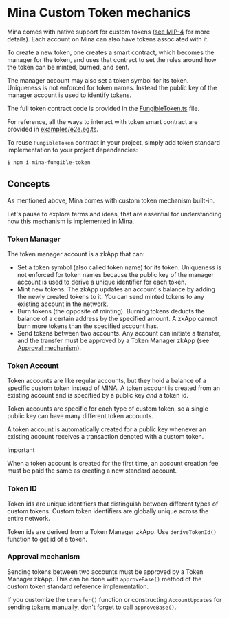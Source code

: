 # Mina Custom Token mechanics

Mina comes with native support for custom tokens ([see MIP-4](https://github.com/MinaProtocol/MIPs/blob/main/MIPS/mip-zkapps.md#token-mechanics) for more details). Each account on Mina can also have tokens associated with it.

To create a new token, one creates a smart contract, which becomes the manager for the token, and uses that contract to set the rules around how the token can be minted, burned, and sent.

The manager account may also set a token symbol for its token. Uniqueness is not enforced for token names. Instead the public key of the manager account is used to identify tokens.

The full token contract code is provided in the [FungibleToken.ts](https://github.com/MinaFoundation/mina-fungible-token/blob/main/FungibleToken.ts) file.

For reference, all the ways to interact with token smart contract are provided in [examples/e2e.eg.ts](https://github.com/MinaFoundation/mina-fungible-token/blob/main/examples/e2e.eg.ts).

To reuse `FungibleToken` contract in your project, simply add token standard implementation to your project dependencies:

```sh
$ npm i mina-fungible-token
```

## Concepts

As mentioned above, Mina comes with custom token mechanism built-in.

Let's pause to explore terms and ideas, that are essential for understanding how this mechanism is implemented in Mina.

### Token Manager

The token manager account is a zkApp that can:

- Set a token symbol (also called token name) for its token. Uniqueness is not enforced for token names because the public key of the manager account is used to derive a unique identifier for each token.
- Mint new tokens. The zkApp updates an account's balance by adding the newly created tokens to it. You can send minted tokens to any existing account in the network.
- Burn tokens (the opposite of minting). Burning tokens deducts the balance of a certain address by the specified amount. A zkApp cannot burn more tokens than the specified account has.
- Send tokens between two accounts. Any account can initiate a transfer, and the transfer must be approved by a Token Manager zkApp (see [Approval mechanism](#approval-mechanism)).

### Token Account

Token accounts are like regular accounts, but they hold a balance of a specific custom token instead of MINA. A token account is created from an existing account and is specified by a public key _and_ a token id. 

Token accounts are specific for each type of custom token, so a single public key can have many different token accounts.

A token account is automatically created for a public key whenever an existing account receives a transaction denoted with a custom token. 

> [!IMPORTANT]
> When a token account is created for the first time, an account creation fee must be paid the same as creating a new standard account.

### Token ID

Token ids are unique identifiers that distinguish between different types of custom tokens. Custom token identifiers are globally unique across the entire network.

Token ids are derived from a Token Manager zkApp. Use `deriveTokenId()` function to get id of a token.

### Approval mechanism

Sending tokens between two accounts must be approved by a Token Manager zkApp. This can be done with `approveBase()` method of the custom token standard reference implementation. 

If you customize the `transfer()` function or constructing `AccountUpdate`s for sending tokens manually, don't forget to call `approveBase()`.

